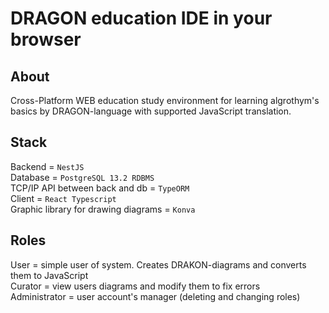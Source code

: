 # DRAGON education IDE in your browser

## About

Cross-Platform WEB education study environment for learning algrothym's basics by DRAGON-language with supported JavaScript translation.  

## Stack
Backend = `NestJS`  
Database = `PostgreSQL 13.2 RDBMS`  
TCP/IP API between back and db = `TypeORM`  
Client = `React Typescript`  
Graphic library for drawing diagrams = `Konva`


## Roles  
User = simple user of system. Creates DRAKON-diagrams and converts them to JavaScript  
Curator = view users diagrams and modify them to fix errors  
Administrator = user account's manager (deleting and changing roles)  
